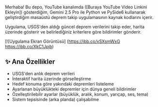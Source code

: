 Merhaba! Bu depo, YouTube kanalımda ([Buraya YouTube Video Linkini Ekleyin]) gösterdiğim, Gemini 2.5 Pro ile Python ve PySide6 kullanarak geliştirdiğim masaüstü deprem takip uygulamasının kaynak kodlarını içerir.

Uygulama, USGS'den aldığı güncel deprem verilerini takip eder, harita üzerinde gösterir ve belirlediğiniz kriterlere göre bildirimler gönderir.

[![Uygulama Ekran Görüntüsü]
(https://ibb.co/xSXsmWxG
https://ibb.co/XkC1Jpjb)

## ✨ Ana Özellikler

*   USGS'den anlık deprem verileri
*   İnteraktif harita üzerinde görselleştirme
*   Hedef konuma göre yakındaki depremleri listeleme
*   Ayarlanan büyüklükteki depremler için dünya geneli bildirimler
*   Özelleştirilebilir ayarlar (büyüklük, aralık, konum, yarıçap, ses, tema)
*   Sistem tepsisinde (arka planda) çalışabilme
